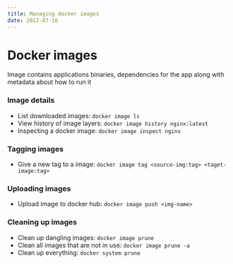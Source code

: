 ```yaml
---
title: Managing docker images
date: 2022-07-16
---
```

# Docker images
<!-- !!! tip " " -->
Image contains applications binaries, dependencies for the app  along with metadata about how to run it

### Image details
- List downloaded images: `docker image ls`
- View history of image layers: `docker image history nginx:latest `
- Inspecting a docker image: `docker image inspect nginx`

### Tagging images
- Give a new tag to a image: `docker image tag <source-img:tag> <taget-image:tag>`

### Uploading images
- Upload image to docker hub: `docker image push <img-name>`

### Cleaning up images
- Clean up dangling images: `docker image prune`
- Clean all images that are not in use: `docker image prune -a`
- Clean up everything: `docker system prune`